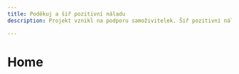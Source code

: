 ```yaml
---
title: Poděkuj a šiř pozitivní náladu
description: Projekt vznikl na podporu samoživitelek. Šiř pozitivní náladu a podpoř samoživitelky v nouzi!

---
```


# Home
